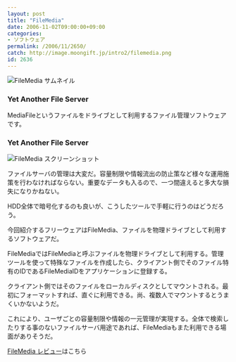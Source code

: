 ```yaml
---
layout: post
title: "FileMedia"
date: 2006-11-02T09:00:00+09:00
categories:
- ソフトウェア
permalink: /2006/11/2650/
catch: http://image.moongift.jp/intro2/filemedia.png
id: 2636
---
```

 ![FileMedia サムネイル](http://image.moongift.jp/intro2/filemedia.t.png "FileMedia サムネイル")
  

### Yet Another File Server
  
MediaFileというファイルをドライブとして利用するファイル管理ソフトウェアです。  
<!--more-->  

### Yet Another File Server
  

![FileMedia スクリーンショット](http://image.moongift.jp/intro2/filemedia.png "FileMedia スクリーンショット")

  

ファイルサーバの管理は大変だ。容量制限や情報流出の防止策など様々な運用施策を行わなければならない。重要なデータも入るので、一つ間違えると多大な損失になりかねない。

  

HDD全体で暗号化するのも良いが、こうしたツールで手軽に行うのはどうだろう。

  

今回紹介するフリーウェアはFileMedia、ファイルを物理ドライブとして利用するソフトウェアだ。

  

FileMediaではFileMediaと呼ぶファイルを物理ドライブとして利用する。管理ツールを使って特殊なファイルを作成したら、クライアント側でそのファイル特有のIDであるFileMediaIDをアプリケーションに登録する。

  

クライアント側ではそのファイルをローカルディスクとしてマウントされる。最初にフォーマットすれば、直ぐに利用できる。尚、複数人でマウントするとうまくいかないようだ。

  

これにより、ユーザごとの容量制限や情報の一元管理が実現する。全体で検索したりする事のないファイルサーバ用途であれば、FileMediaもまた利用できる場面がありそうだ。

  

[FileMedia レビュー](http://fw.moongift.jp/review/i-2652.html)はこちら

